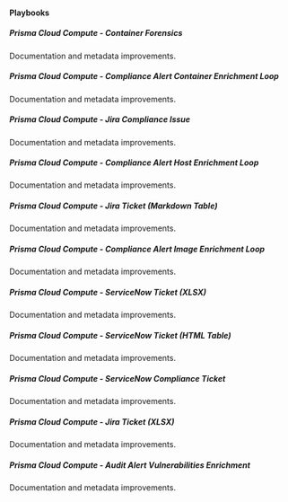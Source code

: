 
#### Playbooks

##### Prisma Cloud Compute - Container Forensics

Documentation and metadata improvements.
##### Prisma Cloud Compute - Compliance Alert Container Enrichment Loop

Documentation and metadata improvements.
##### Prisma Cloud Compute - Jira Compliance Issue

Documentation and metadata improvements.
##### Prisma Cloud Compute - Compliance Alert Host Enrichment Loop

Documentation and metadata improvements.
##### Prisma Cloud Compute - Jira Ticket (Markdown Table)

Documentation and metadata improvements.
##### Prisma Cloud Compute - Compliance Alert Image Enrichment Loop

Documentation and metadata improvements.
##### Prisma Cloud Compute - ServiceNow Ticket (XLSX)

Documentation and metadata improvements.
##### Prisma Cloud Compute - ServiceNow Ticket (HTML Table)

Documentation and metadata improvements.
##### Prisma Cloud Compute - ServiceNow Compliance Ticket

Documentation and metadata improvements.
##### Prisma Cloud Compute - Jira Ticket (XLSX)

Documentation and metadata improvements.
##### Prisma Cloud Compute - Audit Alert Vulnerabilities Enrichment

Documentation and metadata improvements.
